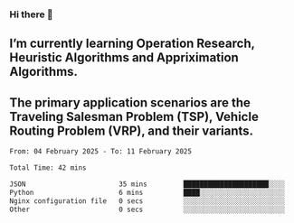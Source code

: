 ### Hi there 👋
## I’m currently learning Operation Research, Heuristic Algorithms and Appriximation Algorithms.
## The primary application scenarios are the Traveling Salesman Problem (TSP), Vehicle Routing Problem (VRP), and their variants.
<!--START_SECTION:waka-->

```txt
From: 04 February 2025 - To: 11 February 2025

Total Time: 42 mins

JSON                       35 mins         █████████████████████░░░░   83.51 %
Python                     6 mins          ████░░░░░░░░░░░░░░░░░░░░░   15.86 %
Nginx configuration file   0 secs          ░░░░░░░░░░░░░░░░░░░░░░░░░   00.38 %
Other                      0 secs          ░░░░░░░░░░░░░░░░░░░░░░░░░   00.25 %
```

<!--END_SECTION:waka-->
<!--
**Bookervsky/Bookervsky** is a ✨ _special_ ✨ repository because its `README.md` (this file) appears on your GitHub profile.

Here are some ideas to get you started:

- 🔭 I’m currently working on ...
- 🌱 I’m currently learning ...
- 👯 I’m looking to collaborate on ...
- 🤔 I’m looking for help with ...
- 💬 Ask me about ...
- 📫 How to reach me: ...
- 😄 Pronouns: ...
- ⚡ Fun fact: ...
-->
